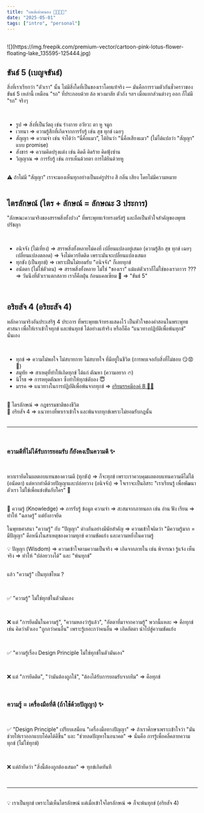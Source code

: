 ```yaml
---
title: "เตเต้เต่าคนอง 🐢🐢🐢🐢"
date: "2025-05-01"
tags: ["intro", "personal"]
---
```


<br>
![](https://img.freepik.com/premium-vector/cartoon-pink-lotus-flower-floating-lake_135595-125444.jpg)
<br>

## ขันธ์ 5 (เบญจขันธ์)

สิ่งที่เราเรียกว่า "ตัวเรา" นั้น ไม่มีสิ่งใดที่เป็นของเราโดยแท้จริง — มันคือการรวมตัวกันชั่วคราวของ ขันธ์ 5 เหล่านี้ เหมือน "รถ" ที่ประกอบด้วย ล้อ พวงมาลัย ตัวถัง ฯลฯ เมื่อแยกส่วนต่างๆ ออก ก็ไม่มี "รถ" จริงๆ

<br>

- รูป ⇒ สิ่งที่เป็นวัตถุ เช่น ร่างกาย อวัยวะ ตา หู จมูก
- เวทนา ⇒ ความรู้สึกที่เกิดจากการรับรู้ เช่น สุข ทุกข์ เฉยๆ
- สัญญา ⇒ ความจำ เช่น จำได้ว่า “นี่คือแมว”, ได้ยินว่า "นี่คือเสียงแมว" (ไม่ได้แปลว่า "สัญญา" แบบ promise)
- สังขาร ⇒ ความคิดปรุงแต่ง เช่น คิดดี คิดร้าย คิดฟุ้งซ่าน
- วิญญาณ ⇒ การรับรู้ เช่น การเห็นด้วยตา การได้ยินด้วยหู 

<br>

<div class="callout callout-danger">
⚠️ ถ้าไม่มี "สัญญา" เราจะมองเห็นทุกอย่างเป็นแค่รูปร่าง สี กลิ่น เสียง โดยไม่มีความหมาย
</div>

<br>

## ไตรลักษณ์ (ไตร + ลักษณ์ = ลักษณะ 3 ประการ)

"ลักษณะความจริงของสรรพสิ่งทั้งปวง" ที่พระพุทธเจ้าทรงตรัสรู้ และถือเป็นหัวใจสำคัญของพุทธปรัชญา

<br>

- อนิจจัง (ไม่เที่ยง) ⇒ สรรพสิ่งทั้งหลายไม่คงที่ เปลี่ยนแปลงอยู่เสมอ (ความรู้สึก สุข ทุกข์ เฉยๆ เปลี่ยนแปลงตลอด) ⇒ จึงไม่ควรยึดติด เพราะมันจะเปลี่ยนแปลงเสมอ
- ทุกขัง (เป็นทุกข์) ⇒ เพราะฝืนไม่ยอมรับ "อนิจจัง" ก็เลยทุกข์
- อนัตตา (ไม่ใช่ตัวตน) ⇒ สรรพสิ่งทั้งหลาย ไม่ใช่ "ของเรา" แม้แต่ตัวเราก็ไม่ใช่ของเราถาวร ???​ ⇒ วันนึงที่ตัวเราแตกสลาย เราก็คือฝุ่น ก้อนแคลเซียม 👻 ⇒ "ขันธ์ 5"

<br>

## อริยสัจ 4 (อริยะสัจ 4)

หลักความจริงอันประเสริฐ 4 ประการ ที่พระพุทธเจ้าทรงแสดงไว้ เป็นหัวใจของคำสอนในพระพุทธศาสนา เพื่อให้เราเข้าใจทุกข์ และพ้นทุกข์ ได้อย่างแท้จริง หรือก็คือ “แนวทางปฏิบัติเพื่อพ้นทุกข์” นั่นเอง

<br>

- ทุกข์ ⇒ ความไม่พอใจ ไม่สบายกาย ไม่สบายใจ ที่มีอยู่ในชีวิต (การพบเจอกับสิ่งที่ไม่ชอบ 😏😡🥺)
- สมุทัย ⇒ สาเหตุที่ทำให้เกิดทุกข์ ได้แก่ ตัณหา (ความอยาก 🔥)
- นิโรธ ⇒ การหยุดตัณหา ซึ่งทำให้ทุกข์ดับลง 😇
- มรรค ⇒ แนวทางในการปฏิบัติเพื่อพ้นจากทุกข์ ⇒ [อริยมรรคมีองค์ 8 🐣🐥](https://evlog-project-git-master-queqoogithubs-projects.vercel.app/post-7.html)

<br>

<div class="callout callout-success">
  🌸 ไตรลักษณ์ ⇒ กฎธรรมชาติของชีวิต <br> 
  🌼 อริยสัจ 4 ⇒ แนวทางที่พาเราเข้าใจ และพ้นจากทุกข์เพราะไม่ยอมรับกฎนั้น
</div>

<br>

---

<br>

### ความดีที่ไม่ได้รับการยอมรับ ก็ยังคงเป็นความดี ✨

<br>

หากเรายึดในผลตอบแทนของความดี (ทุกขัง) ⇒ ก็จะทุกข์ เพราะเราควบคุมผลตอบแทนความดีไม่ได้ (อนัตตา)
แต่หากทำดีด้วยปัญญาและปล่อยวาง (อนิจจัง) ⇒ ใจเราจะเป็นอิสระ "เราเรียนรู้ เพื่อพัฒนาตัวเรา ไม่ใช่เพื่อแข่งขันกับใคร" 🌷

<br>

<div class="callout callout-warning">
  📘 ความรู้ (Knowledge) ⇒ การรับรู้ ข้อมูล ความจำ ⇒  สะสมจากภายนอก เช่น อ่าน ฟัง เรียน ⇒ ทำให้ "ฉลาดรู้" แต่ยังอาจยึด <br><br>
  ในพุทธศาสนา "ความรู้" กับ "ปัญญา" ต่างกันอย่างมีนัยสำคัญ ⇒ ความเข้าใจผิดว่า "มีความรู้มาก = มีปัญญา" คือหนึ่งในสาเหตุของความทุกข์ ความขัดแย้ง และความหยิ่งในความรู้
  <br><br>
  💡 ปัญญา (Wisdom) ⇒ ความเข้าใจตามความเป็นจริง ⇒ เกิดจากภายใน เช่น พิจารณา รู้แจ้ง เห็นจริง ⇒ ทำให้ "ปล่อยวางได้" และ "พ้นทุกข์"

</div>

<br>

แล้ว "ความรู้" เป็นทุกข์ไหม ?

<br>

✅ "ความรู้" ไม่ใช่ทุกข์ในตัวมันเอง 

<br>

❌ แต่ "การยึดมั่นในความรู้", "ความหลงว่ารู้แล้ว", "อัตตาที่มาจากความรู้"
พวกนี้แหละ ⇒ คือทุกข์ เช่น คิดว่าตัวเอง "ถูกกว่าคนอื่น" เพราะรู้เยอะกว่าคนอื่น ⇒ เกิดอัตตา นำไปสู่ความขัดแย้ง

<br>

✅ "ความรู้เรื่อง Design Principle ไม่ใช่ทุกข์ในตัวมันเอง"

<br>

❌ แต่ "การยึดติด", "ว่ามันต้องถูกใช้", "ต้องได้รับการยอมรับจากทีม" ⇒ คือทุกข์

<br>

### ความรู้ = เครื่องมือที่ดี (ถ้าใช้ด้วยปัญญา) ✨

<br>

✅ "Design Principle" เปรียบเสมือน "เครื่องมือทางปัญญา" ⇒ ถ้าเราศึกษาเพราะเข้าใจว่า "มันช่วยให้เราออกแบบโค้ดได้ดีขึ้น" และ "ช่วยลดปัญหาในอนาคต" ⇒ นั่นคือ การรู้เพื่อคลี่คลายความทุกข์ (ไม่ใช่ทุกข์) 

<br>

❌ แต่ถ้ายึดว่า "สิ่งนี้ต้องถูกต้องเสมอ" ⇒ ทุกข์เกิดทันที

<br>

---

<br>

<div class="callout callout-info">
💡 เราเป็นทุกข์ เพราะไม่เห็นไตรลักษณ์ แต่เมื่อเข้าใจไตรลักษณ์ ⇒ ก็จะพ้นทุกข์ (อริยสัจ 4)
</div>

<br>

